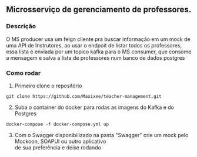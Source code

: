 ## Microsserviço de gerenciamento de professores.

### Descrição
O MS producer usa um feign cliente pra buscar informação em um mock de uma API de Instrutores, ao usar o endpoit de 
listar todos os professores, essa lista é enviada por um topico kafka para o MS consumer, que consome a mensagem e 
salva a lista de professores num banco de dados postgres


### Como rodar
1. Primeiro clone o repositório

```
git clone https://github.com/Maxixee/teacher-management.git
```

2. Suba o container do docker para rodas as imagens do Kafka e do Postgres
```
docker-compose -f docker-compose.yml up
```

3. Com o Swagger disponibilizado na pasta "Swagger" crie um mock pelo Mockoon, SOAPUI ou outro aplicativo <br>
   de sua preferência e deixe rodando
